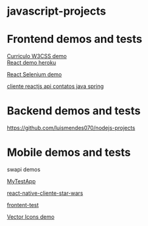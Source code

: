 # javascript-projects

<h1 href="">Frontend demos and tests</h1>
<a href="https://luismendes070.github.io/curriculo/">Curriculo W3CSS demo</a>
<br>
<a href="https://shielded-garden-61283.herokuapp.com//">React demo heroku</a>

<a href="https://github.com/luismendes070/react-selenium-localhost">React Selenium demo</a>

<a href="https://github.com/luismendes070/cliente-reactjs"> cliente reactjs api contatos java spring</a>

<h1 href="">Backend demos and tests</h1>

https://github.com/luismendes070/nodejs-projects


<h1 href="">
  Mobile demos and tests
</h1>

swapi demos

<a href="https://github.com/luismendes070/MyTestApp">MyTestApp</a>

<a href="https://github.com/luismendes070/react-native-client-star-wars">react-native-cliente-star-wars</a>

<a href="https://github.com/luismendes070/frontend-test">frontent-test</a>

<a href="https://github.com/luismendes070/HelloWorldVectorIcons">Vector Icons demo</a>

